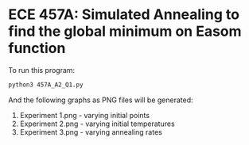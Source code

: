 # ECE 457A: Simulated Annealing to find the global minimum on Easom function

To run this program:

```bash
python3 457A_A2_Q1.py
```

And the following graphs as PNG files will be generated:
1. Experiment 1.png - varying initial points
2. Experiment 2.png - varying initial temperatures
3. Experiment 3.png - varying annealing rates
